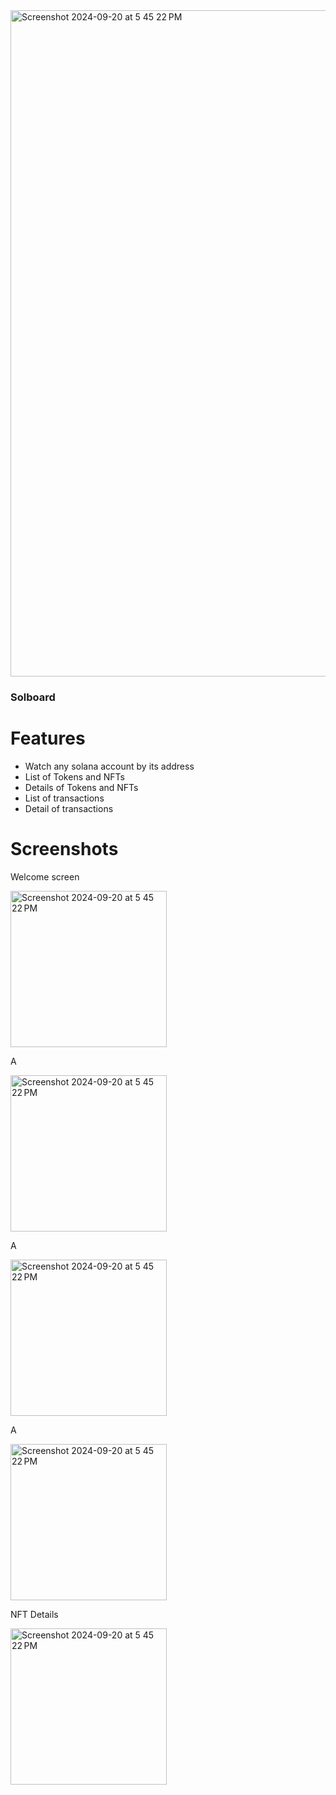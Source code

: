 <img width="1066" alt="Screenshot 2024-09-20 at 5 45 22 PM" src="https://github.com/user-attachments/assets/e950b0e7-6cd5-495e-996c-9aa880bcd992">

### Solboard

# Features

- Watch any solana account by its address
- List of Tokens and NFTs
- Details of Tokens and NFTs
- List of transactions
- Detail of transactions

# Screenshots

Welcome screen

<img width="250" alt="Screenshot 2024-09-20 at 5 45 22 PM" src="https://github.com/user-attachments/assets/6243cfd1-3951-4c3e-8c53-aece4b9d7d44">

A

<img width="250" alt="Screenshot 2024-09-20 at 5 45 22 PM" src="https://github.com/user-attachments/assets/ff5ab84d-bf5d-4f11-9f51-192426eb462e">

A

<img width="250" alt="Screenshot 2024-09-20 at 5 45 22 PM" src="https://github.com/user-attachments/assets/5b5f9c7b-37d6-442d-b355-bce64a609427">

A

<img width="250" alt="Screenshot 2024-09-20 at 5 45 22 PM" src="https://github.com/user-attachments/assets/50de1cf4-7c68-4f0f-ae12-4bb76d3ebf41">


NFT Details

<img width="250" alt="Screenshot 2024-09-20 at 5 45 22 PM" src="https://github.com/user-attachments/assets/7566c2fd-68ce-4bb7-9f4b-07179ba82c49">

